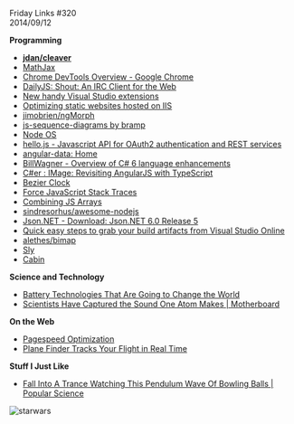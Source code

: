 Friday Links #320  
2014/09/12

**Programming**

- **[jdan/cleaver](https://github.com/jdan/cleaver)**   
- [MathJax](http://www.mathjax.org/)   
- [Chrome DevTools Overview - Google Chrome](https://developer.chrome.com/devtools)   
- [DailyJS: Shout: An IRC Client for the Web](http://dailyjs.com/2014/09/09/shout/)   
- [New handy Visual Studio extensions](http://madskristensen.net/post/new-handy-visual-studio-extensions)   
- [Optimizing static websites hosted on IIS](http://madskristensen.net/post/optimizing-static-websites-on-iis)   
- [jimobrien/ngMorph](https://github.com/jimobrien/ngMorph)   
- [js-sequence-diagrams by bramp](http://bramp.github.io/js-sequence-diagrams/)   
- [Node OS](http://node-os.com/)   
- [hello.js - Javascript API for OAuth2 authentication and REST services](http://adodson.com/hello.js/#help--support)   
- [angular-data: Home](http://angular-data.pseudobry.com/)   
- [BillWagner - Overview of C# 6 language enhancements](http://thebillwagner.com/blog/overview-of-c-6-language-enhancements?utm_source=feedburner&utm_medium=feed&utm_campaign=Feed%3A+billwagner+%28Bill+Blogs+in+C%23%29)   
- [C#er : IMage: Revisiting AngularJS with TypeScript](http://csharperimage.jeremylikness.com/2014/09/revisiting-angularjs-with-typescript.html)   
- [Bezier Clock](http://jackf.net/bezier-clock/)   
- [Force JavaScript Stack Traces](http://davidwalsh.name/javascript-stack-trace)   
- [Combining JS Arrays](http://davidwalsh.name/combining-js-arrays)   
- [sindresorhus/awesome-nodejs](https://github.com/sindresorhus/awesome-nodejs?utm_source=nodeweekly&utm_medium=email)   
- [Json.NET - Download: Json.NET 6.0 Release 5](http://json.codeplex.com/releases/view/132306)   
- [Quick easy steps to grab your build artifacts from Visual Studio Online](http://codebetter.com/johnvpetersen/2014/09/12/quick-easy-steps-to-grab-your-build-artifacts-from-visual-studio-online/)   
- [alethes/bimap](https://github.com/alethes/bimap)   
- [Sly](http://darsa.in/sly/)   
- [Cabin](http://www.cabinjs.com/)   

**Science and Technology**

- [Battery Technologies That Are Going to Change the World](http://www.makeuseof.com/tag/battery-technologies-going-change-world/)   
- [Scientists Have Captured the Sound One Atom Makes | Motherboard](http://motherboard.vice.com/read/scientists-have-captured-the-sound-one-atom-makes)   

**On the Web**

- [Pagespeed Optimization](http://www.feedthebot.com/pagespeed/)
- [Plane Finder Tracks Your Flight in Real Time](http://lifehacker.com/plane-finder-tracks-your-flight-in-real-time-1631064892)   

**Stuff I Just Like**

- [Fall Into A Trance Watching This Pendulum Wave Of Bowling Balls | Popular Science](http://www.popsci.com/article/science/fall-trance-watching-pendulum-wave-bowling-balls)

![starwars](/cdn/images/blog/2014-09-12-Friday-Links-320/starwars.jpg)
